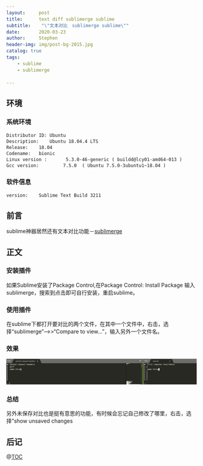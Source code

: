 ```yaml
---
layout:     post
title:      text diff sublimerge sublime
subtitle:    "\"文本对比　sublimerge sublime\""
date:       2020-03-23
author:     Stephen
header-img: img/post-bg-2015.jpg
catalog: true
tags:
    - sublime
    - sublimerge

---
```

## 环境
### 系统环境
```text
Distributor ID:	Ubuntu
Description:	Ubuntu 18.04.4 LTS
Release:	18.04
Codename:	bionic
Linux version :       5.3.0-46-generic ( buildd@lcy01-amd64-013 ) 
Gcc version:         7.5.0  ( Ubuntu 7.5.0-3ubuntu1~18.04 )
```

### 软件信息
```text
version: 	Sublime Text Build 3211
```

## 前言

sublime神器居然还有文本对比功能－[sublimerge](http://www.sublimerge.com/)

## 正文
### 安装插件
如果Sublime安装了Package Control,在Package Control: Install Package 输入 sublimerge，搜索到点击即可自行安装，重启sublime。
### 使用插件
在sublime下都打开要对比的两个文件，在其中一个文件中，右击，选择“sublimerge”–>>“Compare to view...”，输入另外一个文件名。
### 效果
![Image text](/img/diff_xiaoguo.png)
### 总结
另外未保存对比也是挺有意思的功能，有时候会忘记自己修改了哪里，右击，选择”show unsaved changes
## 后记

@[TOC](这里写自定义目录标题)


